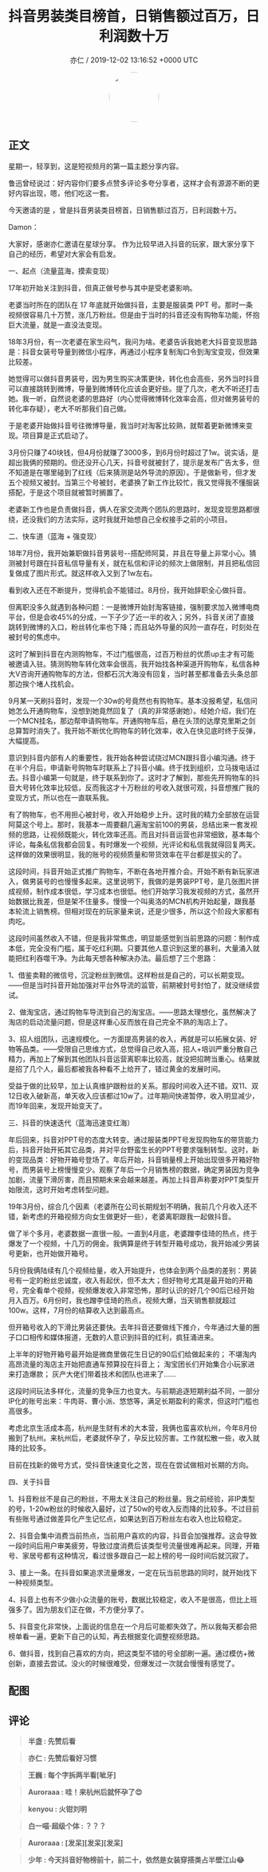 <h1 align="center">抖音男装类目榜首，日销售额过百万，日利润数十万</h1>
<p align="center">
    <a>亦仁 / 2019-12-02 13:16:52 &#43;0000 UTC</a>
</p>

<div align="center">
    <img src="https://images.zsxq.com/Fn3NQqCN8nuGF86yZPXSbEsl0mb3?e=1590940799&amp;token=kIxbL07-8jAj8w1n4s9zv64FuZZNEATmlU_Vm6zD:pfbNc8W3hS0oYG_hyXXh_rHMHuc=" width="100" height="100" style="border:1px solid;border-radius:50%; color:#ffffff"/>
</div>

## 正文

<div>
  

星期一，轻享到，这是短视频月的第一篇主题分享内容。

鲁迅曾经说过：好内容你们要多点赞多评论多夸分享者，这样才会有源源不断的更好内容出现，嗯，他们吃这一套。

今天邀请的是   ，曾是抖音男装类目榜首，日销售额过百万，日利润数十万。

Damon：

大家好，感谢亦仁邀请在星球分享。 作为比较早进入抖音的玩家，跟大家分享下自己的经历，希望对大家会有启发。

一、起点（流量蓝海，摸索变现）

17年初开始关注到抖音，但真正做号参与其中是受老婆影响。

老婆当时所在的团队在 17 年底就开始做抖音，主要是服装类 PPT 号。那时一条视频很容易几十万赞，涨几万粉丝。但是由于当时的抖音还没有购物车功能，怀抱巨大流量，就是一直没法变现。

18年3月份，有一次老婆在家生闷气，我问为啥。老婆告诉我她老大抖音变现思路是：抖音女装号导量到微信小程序，再通过小程序复制淘口令到淘宝变现，但效果比较差。

她觉得可以做抖音男装号，因为男生购买决策更快，转化也会高些，另外当时抖音可以直接跳转到微博，导量到微博转化应该会更好些。提了几次，老大不听还打击她。我一听，自然说老婆的思路好（内心觉得微博转化效率会高，但对做男装号的转化率存疑），老大不听那我们自己做。

于是老婆开始做抖音号往微博导量，我当时对淘客比较熟，就帮着更新微博来变现。项目算是正式启动了。

3月份只赚了40块钱，但4月份就赚了3000多，到6月份时超过了1w。说实话，是超出我俩的预期的。但还没开心几天，抖音号就被封了，提示是发布广告太多，但不知道是在哪里碰到了红线（后来猜测是站外导流的原因）。于是做新号，但才发五个视频又被封。当第三个号被封，老婆换了新工作比较忙，我又觉得我不懂服装搭配，于是这个项目就被暂时搁置了。

老婆新工作也是负责做抖音，俩人在家交流两个团队的思路时，发现变现思路都很绕，还没我们的方法实际，这时我就开始想自己全权接手之前的小项目。

二、快车道（蓝海 &#43; 强变现）

18年7月份，我开始兼职做抖音男装号--搭配师阿莫，并且在导量上非常小心。猜测被封号跟在抖音私信导量有关，就在私信和评论的频次上做限制，并且把私信回复做成了图片形式。就这样收入又到了1w左右。

看到收入还在不断提升，觉得机会不能错过。8月份，我开始辞职全心做抖音。

但离职没多久就遇到各种问题：一是微博开始封淘客链接，强制要求加入微博电商平台，但是会收45%的分成，一下子少了近一半的收入；另外，抖音关闭了直接跳转到微博的入口，粉丝转化率也下降；而且站外导量的风险一直存在，时刻处在被封号的焦虑中。

这时了解到抖音在内测购物车，不过门槛很高，过百万粉丝的优质up主才有可能被邀请入驻。猜测购物车转化效率会很高，我开始找各种渠道开购物车，私信各种大V咨询开通购物车的方法，但都石沉大海没有回复，当时甚至都准备去头条总部那边挨个堵人找机会。

9月某一天刷抖音时，发现一个30w的号竟然也有购物车。基本没报希望，私信问她怎么开通购物车，没想到她竟然回复了（真的非常感谢她）。经她介绍，我们在一个MCN挂名，那边帮申请购物车。开通购物车后，悬在头顶的达摩克里斯之剑总算暂时消失了。我开始不断优化购物车的转化效率，收入在快见底时终于反弹，大幅提高。

意识到抖音内部有人的重要性，我开始各种尝试绕过MCN跟抖音小编沟通。终于在半个月后，申请新号购物车时联系上了抖音小编。终于找到组织，立马拨电话过去。抖音小编第一句就是，终于联系到你了。这时才了解到，那些先开购物车的抖音大号转化效率比较低，反而我这才十万粉丝的号收入就很可观，抖音想推广我的变现方式，所以也在一直联系我。

有了购物车，也不用担心被封号，收入开始稳步上升。这时我的精力全部放在运营阿莫这个号上。那时，我基本一周要翻几遍淘宝前100的男装，总结出来一套发视频的思路，让视频既能火，转化效率还高。而且对抖音运营也非常细致，基本每个评论，每条私信我都会回复。有时爆发一个视频，光评论和私信我就得回复两天。这样做的效果很明显，我的账号的视频质量和带货效率在平台都是拔尖的了。

这段时间，抖音开始正式推广购物车，不断在各地开推介会。开始不断有新玩家进入，做男装号的也慢慢多起来。这里说明下，我做的是男装PPT号，是几张图片拼成视频，制作成本很低，学习成本也很低。他们开始学习我发视频的方式，虽然开始数据比我差，但是架不住量多。慢慢一个叫奥洛的MCN机构开始起量，跟我基本轮流上销售榜。但相对现在的玩家量来说，还是少很多，所以这个阶段大家都有肉吃。

这段时间虽然收入不错，但是我非常焦虑，明显能感觉到当前思路的问题：制作成本低，完全没有门槛，属于吃红利期。只要其他人意识到这里的暴利，大量涌入就能把红利吞噬干净。为此每天想各种解决办法。最后想了三个思路：

1、借鉴卖鞋的微信号，沉淀粉丝到微信。这样粉丝是自己的，可以长期变现。——但是当时抖音开始加强对平台外导流的监管，前期被封号封怕了，就没继续尝试。

2、做淘宝店，通过购物车导流到自己的淘宝店。——思路太理想化，虽然解决了淘店的启动流量问题，但是这样重心反而放在自己完全不熟的淘店上了。

3、招人组团队，迅速规模化。一方面提高男装的收入，再就是可以拓展女装、好物等品类。——受限自己思维方式，总觉得自己收入高，招人&#43;培训严重分散自己精力，再加上了解到其他团队抖音运营离职率比较高，就没把招聘当重心。结果就是招了几个人，最后都被我各种看不上给开了，错过黄金的发展时间。

受益于做的比较早，加上认真维护跟粉丝的关系。那段时间收入还不错。双11、双12日收入破新高，单天收入应该都过10w了。过年期间快递暂停，收入明显减少，而19年回来，发现开始变天了。

三、抖音的快速迭代（蓝海迅速变红海）

年后回来，抖音对PPT号的态度大转变。通过服装类PPT号发现购物车的带货能力后，抖音开始开拓其它品类，并对平台野蛮生长的PPT号要求强制转型。这时，新的变现品类：好物开箱号登场了。年后开始，抖音销量榜上开始出现很多开箱好物号，而男装号上榜慢慢变少。观察了年后一个月销售榜的数据，确定男装因为竞争加剧，流量下滑厉害，而且预期未来会越来越差。再加上抖音声称要对PPT类型开始限流，这时开始考虑转型问题。

19年3月份，综合几个因素（老婆所在公司长期规划不明确，我前几个月收入还不错，新考虑的开箱视频方向女生做更好一些），老婆离职跟我一起做抖音。

做了半个多月，老婆数据一直很一般。一直到4月底，老婆蹭李佳琦的热点，终于爆发了一个视频，十几万的佣金。我俩算是终于转型开箱号成功，我开始减少男装号更新，也开始做开箱号。

5月份我俩陆续有几个视频给量，收入开始提升，也体会到两个品类的差别：男装号有一定的粉丝忠诚度，收入有起伏，但不太大；但好物号尤其是最开始的开箱号，完全看单个视频，视频爆发收入非常恐怖，那时认识的好几个90后已经开始月入百万。6月份时，我也蹭李佳琦的热点，视频大爆，当天销售额就超过100w。这样，7月份的结算收入达到最高点。

但开箱号收入的下滑比男装还要快。去年抖音还要做线下推介，今年通过大量的圈子口口相传和媒体报道，无数的人意识到抖音的红利，疯狂涌进来。

上半年的好物开箱号最开始是微商里做花生日记的90后们给做起来的；
不堪淘内高昂流量的淘店主开始把直通车预算投在抖音上；
淘宝团长们开始集合小玩家进来打造爆款；
灰产大佬们带着技术和团队也进来了......

这段时间玩法多样化，流量的竞争压力也变大。与前期追逐短期利益不同，一部分IP化的账号出来：牛肉哥、曹小派、悠悠等，满足长期盈利的需求，但这时门槛也高很多。

考虑北京生活成本高，杭州是生财有术的大本营，我俩也蛮喜欢杭州，今年8月份搬到了杭州。来杭州后，老婆就怀孕了，孕反比较厉害。工作就松散一些，收入就降的比较多。

目前在找新的做号方式，受抖音快速变化之苦，现在在尝试做相对长期的方向。

四、关于抖音

1、抖音粉丝不是自己的粉丝，不用太关注自己的粉丝量。我之前经验，非IP类型的号，1-20w粉丝的时候收入最好，过了50w的号收入反而降的比较多。不过目前有些账号通过做差异化产生记忆点，如果达到百万粉丝左右收入也比较稳定。

2、抖音会集中消费当前热点，当前用户喜欢的内容，抖音会加强推荐。这会导致一段时间后用户审美疲劳，导致过度消费后该类型号流量很难再起来。同理，开箱号、家居号都有这种情况，看过很多跟自己一起上榜的号一段时间后就沉寂了。

3、接上一条。在抖音如果追求流量爆发，一定在玩当前思路的同时，就开始找下一种视频类型。

4、抖音上也有不少做小众流量的账号，数据比较稳定，收入不是很高，但比上班强多了。因为朋友们正在做，不方便分享了。

5、抖音变化非常快，上面说的信息在一个月后可能都失效了。所以我每天都会把榜单看一遍，更新下自己的认知，再去根据变化调整视频思路。

6、做抖音，找到自己喜欢的方向，把这类型不错的号全部刷一遍。通过模仿&#43;微创新，直接去尝试。没火的时候很难受，但爆发过一次就会慢慢有感觉了。
</div>

## 配图
<div class="image" align="center">

</div>

## 评论

<div align="left">
<div>

<blockquote >
<span> <strong>半盏 : 先赞后看 </strong></span>
</blockquote>

<blockquote >
<span> <strong>亦仁 : 先赞后看好习惯 </strong></span>
</blockquote>

<blockquote >
<span> <strong>王巍 : 每个字拆两半看[呲牙] </strong></span>
</blockquote>

<blockquote >
<span> <strong>Auroraaa : 哇！来杭州后就怀孕了😍 </strong></span>
</blockquote>

<blockquote >
<span> <strong>kenyou : 火钳刘明 </strong></span>
</blockquote>

<blockquote >
<span> <strong>白一喵·超级个体 : ？？？ </strong></span>
</blockquote>

<blockquote >
<span> <strong>Auroraaa : [发呆][发呆][发呆] </strong></span>
</blockquote>

<blockquote >
<span> <strong>少年 : 今天抖音好物榜前十，前二十，依然是女装穿搭类占半壁江山😂 </strong></span>
</blockquote>

</div>
</div>